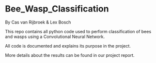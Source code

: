 # Bee_Wasp_Classification

By Cas van Rijbroek & Lex Bosch

This repo contains all python code used to perform classification of bees and wasps using a Convolutional Neural Network.

All code is documented and explains its purpose in the project.

More details about the results can be found in our project report.
